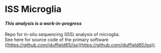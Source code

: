 <!---
    This file is part of iss-microglia.
    Copyright (C) 2020  Emir Turkes

    This program is free software: you can redistribute it and/or modify
    it under the terms of the GNU General Public License as published by
    the Free Software Foundation, either version 3 of the License, or
    (at your option) any later version.

    This program is distributed in the hope that it will be useful,
    but WITHOUT ANY WARRANTY; without even the implied warranty of
    MERCHANTABILITY or FITNESS FOR A PARTICULAR PURPOSE.  See the
    GNU General Public License for more details.

    You should have received a copy of the GNU General Public License
    along with this program.  If not, see <http://www.gnu.org/licenses/>.

    Emir Turkes can be contacted at emir.turkes@eturkes.com
-->

# ISS Microglia
#### *This analysis is a work-in-progress*

Repo for in-situ sequencing (ISS) analysis of microglia.  
See here for source code of the primary software ([https://github.com/jduffield65/iss](https://github.com/jduffield65/iss)).
